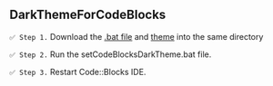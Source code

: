 ## DarkThemeForCodeBlocks

`✅ Step 1.` Download the [.bat file](https://github.com/a13xe/DarkThemeForCodeBlocks/releases/download/v1.0.0/setCodeBlocksDarkTheme.bat) and [theme](https://github.com/a13xe/DarkThemeForCodeBlocks/releases/download/v1.0.0/color_theme.conf) into the same directory

`✅ Step 2.` Run the setCodeBlocksDarkTheme.bat file.

`✅ Step 3.` Restart Code::Blocks IDE.
